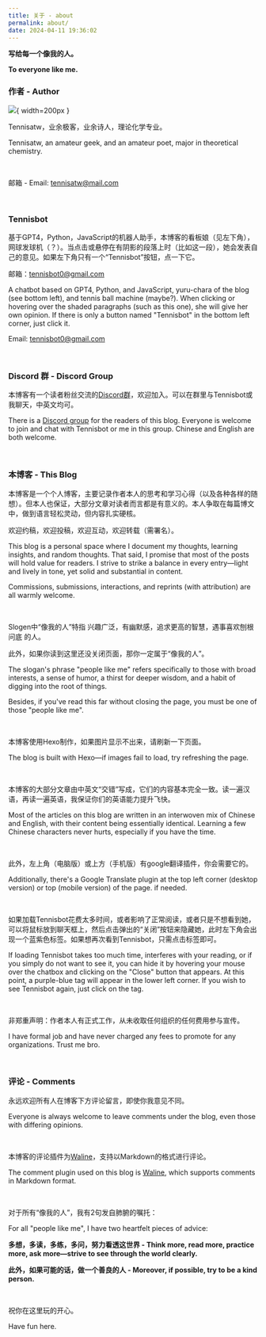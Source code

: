 ```yaml
---
title: 关于 - about
permalink: about/
date: 2024-04-11 19:36:02
---
```


**写给每一个像我的人。**

**To everyone like me.**

### 作者 - Author

![](../images/avatar.png){ width=200px }

Tennisatw，业余极客，业余诗人，理论化学专业。

Tennisatw, an amateur geek, and an amateur poet, major in theoretical chemistry.

<br>

邮箱 - Email: tennisatw@mail.com

<br>

### Tennisbot

<p class="tennisbot" id="这一段是在说我哦">基于GPT4，Python，JavaScript的机器人助手，本博客的看板娘（见左下角），网球发球机（？）。当点击或悬停在有阴影的段落上时（比如这一段），她会发表自己的意见。如果左下角只有一个“Tennisbot”按钮，点一下它。</p>

邮箱：tennisbot0@gmail.com

<p class="tennisbot" id="It's talking about me">A chatbot based on GPT4, Python, and JavaScript, yuru-chara of the blog (see bottom left), and tennis ball machine (maybe?). When clicking or hovering over the shaded paragraphs (such as this one), she will give her own opinion.
If there is only a button named "Tennisbot" in the bottom left corner, just click it.</p>

Email: tennisbot0@gmail.com

<br>

### Discord 群 - Discord Group

本博客有一个读者粉丝交流的[Discord群](https://discord.gg/trCwuPYvG2)，欢迎加入。可以在群里与Tennisbot或我聊天，中英文均可。

There is a [Discord group](https://discord.gg/trCwuPYvG2) for the readers of this blog. Everyone is welcome to join and chat with Tennisbot or me in this group. Chinese and English are both welcome.

<br>

### 本博客 - This Blog

本博客是一个个人博客，主要记录作者本人的思考和学习心得（以及各种各样的随想）。但本人也保证，大部分文章对读者而言都是有意义的。本人争取在每篇博文中，做到语言轻松灵动，但内容扎实硬核。

欢迎约稿，欢迎投稿，欢迎互动，欢迎转载（需署名）。

This blog is a personal space where I document my thoughts, learning insights, and random thoughts. That said, I promise that most of the posts will hold value for readers. I strive to strike a balance in every entry—light and lively in tone, yet solid and substantial in content.

Commissions, submissions, interactions, and reprints (with attribution) are all warmly welcome.

<br>

<p class="tennisbot" id="真自信啊">Slogen中“像我的人”特指 兴趣广泛，有幽默感，追求更高的智慧，遇事喜欢刨根问底 的人。</p>

此外，如果你读到这里还没关闭页面，那你一定属于“像我的人”。

<p class="tennisbot" id="really got some confidence">The slogan's phrase "people like me" refers specifically to those with broad interests, a sense of humor, a thirst for deeper wisdom, and a habit of digging into the root of things.</p>

Besides, if you've read this far without closing the page, you must be one of those "people like me".

<br>

本博客使用Hexo制作，如果图片显示不出来，请刷新一下页面。

The blog is built with Hexo—if images fail to load, try refreshing the page.

<br>

本博客的大部分文章由中英文“交错”写成，它们的内容基本完全一致。读一遍汉语，再读一遍英语，我保证你们的英语能力提升飞快。

Most of the articles on this blog are written in an interwoven mix of Chinese and English, with their content being essentially identical. Learning a few Chinese characters never hurts, especially if you have the time.

<br>

此外，左上角（电脑版）或上方（手机版）有google翻译插件，你会需要它的。

Additionally, there's a Google Translate plugin at the top left corner (desktop version) or top (mobile version) of the page. if needed.

<br>

<p class="tennisbot" id="哭哭">如果加载Tennisbot花费太多时间，或者影响了正常阅读，或者只是不想看到她，可以将鼠标放到聊天框上，然后点击弹出的“关闭”按钮来隐藏她，此时左下角会出现一个蓝紫色标签。如果想再次看到Tennisbot，只需点击标签即可。</p>

<p class="tennisbot" id="Sob sob">If loading Tennisbot takes too much time, interferes with your reading, or if you simply do not want to see it, you can hide it by hovering your mouse over the chatbox and clicking on the "Close" button that appears. At this point, a purple-blue tag will appear in the lower left corner. If you wish to see Tennisbot again, just click on the tag. </p>

<br>

非郑重声明：作者本人有正式工作，从未收取任何组织的任何费用参与宣传。

I have formal job and have never charged any fees to promote for any organizations. Trust me bro.

<br>

### 评论 - Comments

永远欢迎所有人在博客下方评论留言，即使你我意见不同。

Everyone is always welcome to leave comments under the blog, even those with differing opinions.

<br>

本博客的评论插件为[Waline](https://waline.js.org/)，支持以Markdown的格式进行评论。

The comment plugin used on this blog is [Waline](https://waline.js.org/en/), which supports comments in Markdown format.

<br>

对于所有“像我的人”，我有2句发自肺腑的嘱托：

For all "people like me", I have two heartfelt pieces of advice:

**多想，多读，多练，多问，努力看透这世界 - Think more, read more, practice more, ask more—strive to see through the world clearly.**

**此外，如果可能的话，做一个善良的人 - Moreover, if possible, try to be a kind person.**

<br>

祝你在这里玩的开心。

Have fun here.